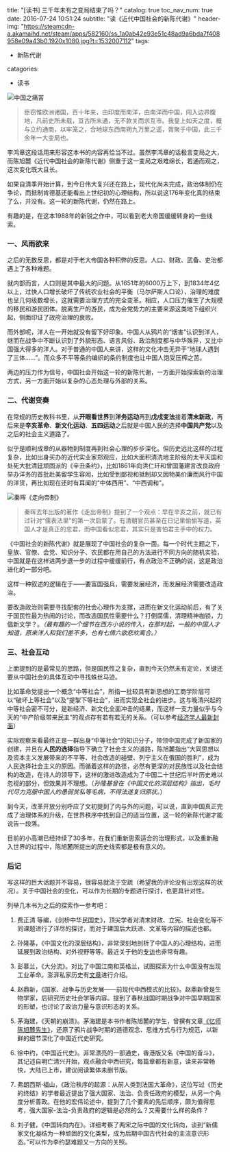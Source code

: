 title: "[读书] 三千年未有之变局结束了吗？"
catalog: true
toc_nav_num: true
date: 2016-07-24 10:51:24
subtitle: "读《近代中国社会的新陈代谢》"
header-img: "https://steamcdn-a.akamaihd.net/steam/apps/582160/ss_1a0ab42e93e51c48ad9a6bda7f408958e09a43b0.1920x1080.jpg?t=1532007112"
tags:

- 新陈代谢

catagories:

- 读书

![中国之痛苦][1]

> 臣窃惟欧洲诸国，百十年来，由印度而南洋，由南洋而中国，闯入边界腹地，凡前史所未载，亘古所末通，无不款关而求互市。我皇上如天之度，概与立约通商，以牢笼之，合地球东西南朔九万里之遥，胥聚于中国，此三千余年一大变局也。  

李鸿章这段话用来形容这本书的内容再恰当不过。虽然李鸿章的话极言变局之大，而陈旭麓《近代中国社会的新陈代谢》侧重于这一变局之艰难绵长，若通而观之，这次变化既大且长。

如果自清季开始计算，到今日伟大复兴还在路上，现代化尚未完成，政治体制仍在争论，而抵制肯德基还能看出上世纪初的心理结构，所以说这176年变化真的结束了么，并没有。这一轮的新陈代谢，仍然在路上。

有趣的是，在这本1988年的新锐之作中，可以看到老大帝国缓缓转身的一些线索。

### 一、风雨欲来

之后的无数反思，都是对于老大帝国各种积弊的反思。人口、财政、武备、吏治都遇上了各种难题。

就内部而言，人口则是其中最大的问题。从1651年的6000万上下，到1834年4亿以上，过快人口增长破坏了传统农业社会的平衡（马尔萨斯人口论），治理的难度也呈几何级数增长，这就需要治理方式的完全变革。相应，人口压力催生了大规模的移民和游民团体。脱离生产的游民，成为会党势力的主要来源这类地下组织兴起，侧面印证了政府治理的衰败。  

而外部呢，洋人在一开始就没有留下好印象。中国人从鸦片的“烟害”认识到洋人，继而在战争中不断认识到了外貌形态、语言风俗、政治制度都与中华殊异，又比中国强大得多的洋人。对于普通的中国人来讲，这样的文化冲击无异于“地球人遇到了三体……”。而众多不平等条约编织的条约制度也让中国人饱受压榨之苦。

两边的压力作为信号，中国社会开始这一轮的新陈代谢，一方面开始探索新的治理方式，另一方面开始以复杂的心态处理与外部的关系。

### 二、代谢变奏

在常规的历史教科书里，从**开眼看世界**到**洋务运动**再到**戊戌变法**接着**清末新政**，再后来是**辛亥革命**、**新文化运动**、**五四运动**之后就是中国人民的选择**中国共产党**以及之后的社会主义道路了。

似乎是顺利成章的从器物到制度再到社会心理的步步深化。但历史远比这样的过程复杂，比如出身买办的近代实业家郑观应，比如大面积清洗地主阶级的太平天国和处死大批清廷顽固派的《辛丑条约》，比如1861年向洪仁玕和曾国藩建言改良政府举办洋务的首批赴美留学生容闳，比如受到鄙视和抵制却又因物美价廉而风行中国的洋货，再比如现在还时有耳闻的“中体西用”、“中西调和”。

![秦晖《走向帝制》][2]  

> 秦晖去年出版的著作《走出帝制》提到了一个观点：早在辛亥之前，就已有过针对“儒表法里”的第一次启蒙了。有清朝官员甚至在日记里偷偷写道，英国人才是真正的忠君，而中国看似忠君，其实只是害怕君主手中的权力。

《中国社会的新陈代谢》就是展现了中国社会的复杂一面。每一个时代主题之下，皇族、官僚、会党、知识分子、农民都在用自己的方法进行不同方向的随机实验，中国就是在这样进两步退一步的过程中缓缓前行，有点政治不正确的说，这是政治进化的一部分吧。

这样一种叙述的逻辑在于——要富国强兵，需要发展经济，而发展经济需要改造政治。

要改造政治则需要寻找配套的社会心理作为支撑，进而在新文化运动前后，有了关于国民性最为热闹的讨论，而改造国民性需要什么？打倒腐儒，清理精神枷锁，力倡新文学？。*（最有趣的一个细节在西方小说的传入，在那时起，一般的中国人才知道，原来洋人和我们差不多，也有七情六欲悲欢离合。）*

### 三、社会互动

上面提到的是最常见的思路，但是国民性之复杂，直到今天仍然未有定论，关键还要从中国社会的具体互动中寻找蛛丝马迹。

比如革命党提出一个概念“中等社会”，所指一批较具有新思想的工商学阶层可以“破坏上等社会”以及“提掣下等社会”，进而实现全社会的进步。这与晚清兴起的中等社会密不可分，是新经济、新文化全面冲击的结果，而这样一支力量似乎与今天的“中产阶级带来民主”的观点存有若有若无的关系。（可以参考[经济学人最新封面][3]）

实际观察来看最终正是一群出身“中等社会”的知识分子，带领中国完成了新国家的创建，并且在**人民的选择**指导下确立了社会主义的道路，陈旭麓指出“大同思想以及资本主义发展带来的不平等、社会改造的碰壁、列宁主义在俄国的胜利”，成为人民选择社会主义的原因。而循着这样的路径，必然有更深的对民族性以及社会结构的改造，在诗人的领导下，这样的激进改造成为了中国二十世纪后半叶历史难以忽视的部分，但效果并不理想。（*孙隆基曾在《中国文化的深层结构》指出，毛时代尽力克服中国人的愚弱贫私等毛病，不得法遂复归原状。*）

到今天，改革开放分别呼应了文初提到了内与外的问题，可以说，直到中国真正完成了治理体系的升级，在世界秩序中找到自己的适当位置，这一轮的新陈代谢才能说告一段落。

目前的小高潮已经持续了30多年，在我们重新思索适合的治理形式，以及重新融入世界的过程中，陈旭麓所提出的历史线索都是极有意义的。


### 后记

写这样的巨大话题并不容易，很容易就流于空疏（希望我的评论没有出现这样的状况）。关于中国社会的变化，可以作为长期的专题进行探讨，也更具针对性。

列举几本书为之后的探索作一参考吧：

1. 费正清 等编，《剑桥中华民国史》，顶尖学者对清末财政、立宪、社会变化等不同课题进行了详尽的探讨，而对于建国后大跃进、文革等内容的描述也都。

2. 孙隆基，《中国文化的深层结构》，非常深刻地剖析了中国人的心理结构，进而延展到政治结构、对外视野等等。最近关于他的[专访][4]也非常有趣。

3. 彭慕兰，《大分流》。对比了中国江南和英格兰，试图探索为什么中国没有出现工业革命。澎湃私家历史有[文章][5]进行介绍。

4. 赵鼎新，《国家、战争与历史发展——前现代中西模式的比较》。赵鼎新曾是生物学家，后研究历史社会学等内容。提到了春秋战国时期战争对中国早期国家的形塑，也讨论了政治力量与意识形态的关系。

5. 茅海建，《天朝的崩溃》。茅海建是本书作者陈旭麓的学生，曾撰有文章[《忆师陈旭麓先生》][6]，还原了鸦片战争时期的道德观念、思维方式与行为规范，以新鲜的细节深化了中国近代史研究。

6. 徐中约，《中国近代史》。非常漂亮的一部通史，香港版又名《中国的奋斗》，其记述自明亡清兴开始，观点融合中西研究，每篇章都有新意，读来非常畅快，大陆已上市，建议阅读繁体未删节版。

7. 弗朗西斯·福山，《政治秩序的起源：从前人类到法国大革命》，这位写过《历史的终结》的学者最近提出了强大国家、法治、负责任政府的模型，从另一个角度分析善政。在他的宏伟论述中，提到了几个要素的先后顺序，颇为值得思考，强大国家-法治-负责政府的逻辑是必然的么？又需要什么样的条件？

8. 刘子健，《中国转向内在》。详细考察了两宋之际中国的文化转向，谈到“新儒家文化凝结为一种顽固的文化类型，成为后期中国古代社会的主流意识形态。”可以作为李约瑟难题又一方向的关照。




[1]: https://s-media-cache-ak0.pinimg.com/564x/28/33/c7/2833c7ba7c69a7e2676eefd66a71bbff.jpg
[2]: http://y1.ifengimg.com/cmpp/2015/11/20/15/bd8eb43c-8639-431e-b245-6d4e93c4df17_size89_w400_h488.jpg
[3]: http://www.economist.com/news/leaders/21701760-communist-party-tied-its-fortunes-mass-affluence-may-now-threaten-its-survival-225m
[4]: http://cul.qq.com/a/20151205/013760.htm
[5]: http://www.thepaper.cn/newsDetail_forward_1291314
[6]: http://www.21ccom.net/articles/rwcq/shzh/2013/0715_87672.html

